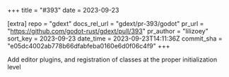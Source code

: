 +++
title = "#393"
date = 2023-09-23

[extra]
repo = "gdext"
docs_rel_url = "gdext/pr-393/godot"
pr_url = "https://github.com/godot-rust/gdext/pull/393"
pr_author = "lilizoey"
sort_key = 2023-09-23
date_time = 2023-09-23T14:11:36Z
commit_sha = "e05dc4002ab778b66dfabfeba0160e6d0f06c4f9"
+++

Add editor plugins, and registration of classes at the proper initialization level
